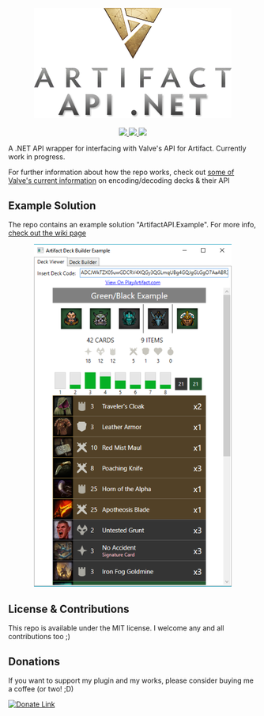 <p align="center">
  <a href="">
    <img width=400 src="/repo_assets/artifactapiNETLogo.png">
  </a>
  
  <br/>
  <br/>

  <a href="https://twitter.com/_JShepherd">
    <img src="https://img.shields.io/badge/twitter-__JShepherd-blue.svg?style=flat-square.svg"/>
  </a>
  <a href="https://github.com/JoshLmao/ArtifactAPI.NET/wiki">
    <img src="https://img.shields.io/badge/documentation-wip-darkred.svg?style=flat-square.svg"/>
  </a>
  <a href="https://github.com/JoshLmao/ArtifactAPI.NET/releases">
    <img src="https://img.shields.io/badge/release-v0.1.0-brightgreen.svg?style=flat-square.svg"/>
  </a>
</p>

A .NET API wrapper for interfacing with Valve's API for Artifact. Currently work in progress.

For further information about how the repo works, check out [some of Valve's current information](https://github.com/ValveSoftware/ArtifactDeckCode/blob/master/README.md) on encoding/decoding decks & their API

## Example Solution

The repo contains an example solution "ArtifactAPI.Example". For more info, [check out the wiki page](https://github.com/JoshLmao/ArtifactAPI.NET/wiki/ArtifactAPI-Example)

<p align="center">
  <img width=400 src="/repo_assets/exampleProject_preview.png">
</p>

## License & Contributions

This repo is available under the MIT license. I welcome any and all contributions too ;)

## Donations

If you want to support my plugin and my works, please consider buying me a coffee (or two! ;D)

[![Donate Link](https://www.paypalobjects.com/en_US/i/btn/btn_donateCC_LG.gif)](https://paypal.me/ijoshlmao)
